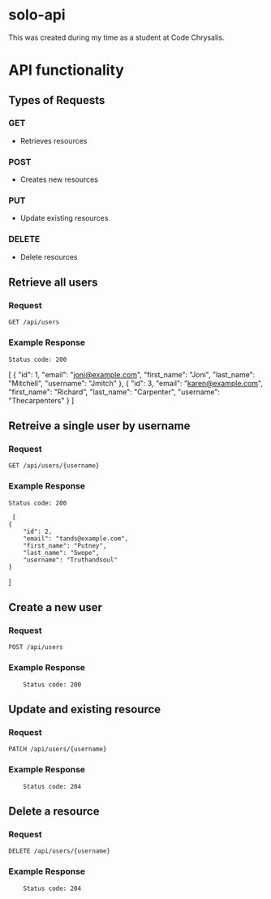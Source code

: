# solo-api

This was created during my time as a student at Code Chrysalis.

# API functionality

## Types of Requests
### GET
- Retrieves resources
### POST
- Creates new resources
### PUT
- Update existing resources
### DELETE
- Delete resources

## Retrieve all users

### Request

`GET /api/users`

### Example Response

    Status code: 200

   [
    {
        "id": 1,
        "email": "joni@example.com",
        "first_name": "Joni",
        "last_name": "Mitchell",
        "username": "Jmitch"
    },
    {
        "id": 3,
        "email": "karen@example.com",
        "first_name": "Richard",
        "last_name": "Carpenter",
        "username": "Thecarpenters"
    }
]

## Retreive a single user by username
### Request

`GET /api/users/{username}`

### Example Response

    Status code: 200

     [
    {
        "id": 2,
        "email": "tands@example.com",
        "first_name": "Putney",
        "last_name": "Swope",
        "username": "Truthandsoul"
    }
]

  

## Create a new user

### Request

`POST /api/users`

### Example Response

        Status code: 200


## Update and existing resource

### Request

`PATCH /api/users/{username}`

### Example Response

        Status code: 204


## Delete a resource

### Request

`DELETE /api/users/{username}`

### Example Response

        Status code: 204
